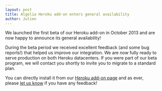 ```yaml
---
layout: post
title: Algolia Heroku add-on enters general availability
author: Julien
---
```


We launched the first beta of our Heroku add-on in October 2013 and are now
happy to announce its general availability!

During the beta period we received excellent feedback (and some bug reports!)
that helped us improve our integration. We are now fully ready to serve
production on both Heroku datacenters. If you were part of our beta program,
we will contact you shortly to invite you to migrate to a standard plan.

You can directly install it from our [Heroku add-on
page][1] and as ever, please [let us
know][2] if you have any feedback!


[1]: https://addons.heroku.com/algoliasearch
[2]: mailto:hey@algolia.com
